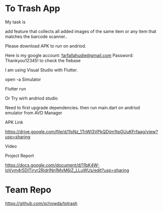 # To Trash App
My task is

add feature that collects all added images of the same item or any item that matches the barcode scanner..


Please download APK to run on andriod.

Here is my google account: farfallahudie@gmail.com Password: Thankyou12345! to check the fiebase


I am using Visual Studio with Flutter.

open -a Simulator

Flutter run

Or Try wirh andriod studio 

Need to first upgrade dependencies. then run main.dart on andriod emulator from AVD Manager


APK Link

https://drive.google.com/file/d/1lsNz_1TnWl3VPkQDjim1tpGUuKFrfaag/view?usp=sharing

Video



Project Report

https://docs.google.com/document/d/11bK4W-IoVym4r5DITirvr2RidrlNn1MyM6jZ_LLuWUs/edit?usp=sharing


# Team Repo

https://github.com/schowda/totrash
